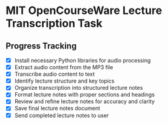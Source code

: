 # MIT OpenCourseWare Lecture Transcription Task

## Progress Tracking
- [x] Install necessary Python libraries for audio processing
- [x] Extract audio content from the MP3 file
- [x] Transcribe audio content to text
- [x] Identify lecture structure and key topics
- [x] Organize transcription into structured lecture notes
- [x] Format lecture notes with proper sections and headings
- [x] Review and refine lecture notes for accuracy and clarity
- [x] Save final lecture notes document
- [x] Send completed lecture notes to user
